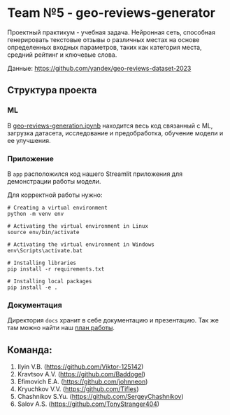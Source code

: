 # Team №5 - geo-reviews-generator
Проектный практикум - учебная задача. Нейронная сеть, способная генерировать текстовые отзывы о различных местах на основе определенных входных параметров, таких как категория места, средний рейтинг и ключевые слова.

Данные: https://github.com/yandex/geo-reviews-dataset-2023

## Структура проекта

### ML

В [geo-reviews-generation.ipynb](./geo-reviews-generation.ipynb) находится весь код связанный с ML, загрузка датасета, исследование и предобработка, обучение модели и ее улучшения.

### Приложение

В `app` расположился код нашего Streamlit приложения для демонстрации работы модели.

Для корректной работы нужно:

```shell
# Creating a virtual environment
python -m venv env
```
```shell
# Activating the virtual environment in Linux
source env/bin/activate
```
```shell
# Activating the virtual environment in Windows
env\Scripts\activate.bat
```
```shell
# Installing libraries
pip install -r requirements.txt
```
```shell
# Installing local packages
pip install -e .
```

### Документация

Директория `docs` хранит в себе документацию и презентацию.
Так же там можно найти наш [план работы](./docs/README.md).


## Команда:
1) Ilyin V.B. (https://github.com/Viktor-125142)
2) Kravtsov A.V. (https://github.com/Baddogel)
3) Efimovich E.A. (https://github.com/johnneon)
4) Kryuchkov V.V. (https://github.com/Tifles)
5) Chashnikov S.Yu. (https://github.com/SergeyChashnikov)
6) Salov A.S. (https://github.com/TonyStranger404)
